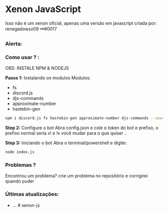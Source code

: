 # Xenon JavaScript

Isso não é um xenon oficial, apenas uma versão em javascript criada por: renegadowsz09 🗝#0017

### Alerta:


### Como usar ? :
OBS: INSTALE NPM & NODEJS


**Passo 1:** Instalando os modulos
Modulos:

- fs
- discord.js
- djs-commands
- approximate-number
- hastebin-gen

```sh
npm i discord.js fs hastebin-gen approximate-number djs-commands --save
```

**Step 2:** Configure o bot
Abra config.json e cole o token do bot e prefixo,
o prefixo normal seria x! e !x você mudar para o que quiser ..

**Step 3:** Iniciando o bot
Abra o terminal/powershell e digite:
```sh
node index.js
```

### Problemas ?
Encontrou um problema? crie um problema no repositório e corrigirei quando puder


### Últimas atualizações:
- ...
#   x e n o n - j s  
 